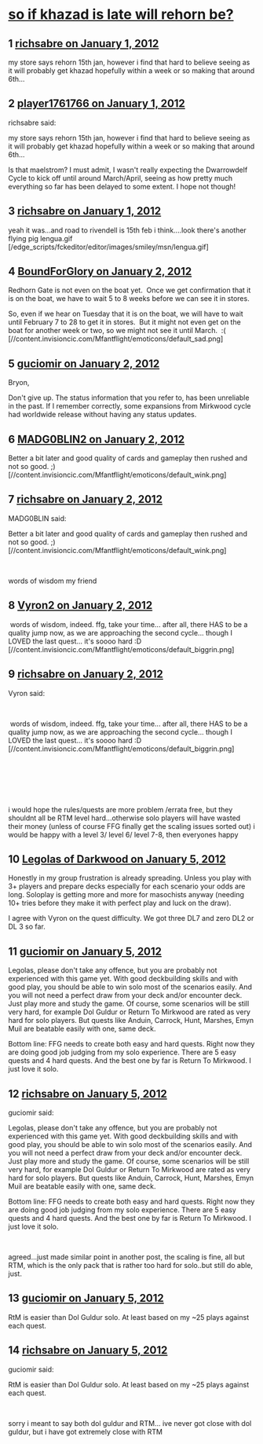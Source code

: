 # [so if khazad is late will rehorn be?](https://community.fantasyflightgames.com/topic/58278-so-if-khazad-is-late-will-rehorn-be/)

## 1 [richsabre on January 1, 2012](https://community.fantasyflightgames.com/topic/58278-so-if-khazad-is-late-will-rehorn-be/?do=findComment&comment=573325)

my store says rehorn 15th jan, however i find that hard to believe seeing as it will probably get khazad hopefully within a week or so making that around 6th...

## 2 [player1761766 on January 1, 2012](https://community.fantasyflightgames.com/topic/58278-so-if-khazad-is-late-will-rehorn-be/?do=findComment&comment=573350)

richsabre said:

my store says rehorn 15th jan, however i find that hard to believe seeing as it will probably get khazad hopefully within a week or so making that around 6th...



Is that maelstrom? I must admit, I wasn't really expecting the Dwarrowdelf Cycle to kick off until around March/April, seeing as how pretty much everything so far has been delayed to some extent. I hope not though!

## 3 [richsabre on January 1, 2012](https://community.fantasyflightgames.com/topic/58278-so-if-khazad-is-late-will-rehorn-be/?do=findComment&comment=573363)

yeah it was...and road to rivendell is 15th feb i think....look there's another flying pig lengua.gif [/edge_scripts/fckeditor/editor/images/smiley/msn/lengua.gif]

## 4 [BoundForGlory on January 2, 2012](https://community.fantasyflightgames.com/topic/58278-so-if-khazad-is-late-will-rehorn-be/?do=findComment&comment=573552)

Redhorn Gate is not even on the boat yet.  Once we get confirmation that it is on the boat, we have to wait 5 to 8 weeks before we can see it in stores.

So, even if we hear on Tuesday that it is on the boat, we will have to wait until February 7 to 28 to get it in stores.  But it might not even get on the boat for another week or two, so we might not see it until March.  :( [//content.invisioncic.com/Mfantflight/emoticons/default_sad.png]

## 5 [guciomir on January 2, 2012](https://community.fantasyflightgames.com/topic/58278-so-if-khazad-is-late-will-rehorn-be/?do=findComment&comment=573571)

Bryon,

Don't give up. The status information that you refer to, has been unreliable in the past. If I remember correctly, some expansions from Mirkwood cycle had worldwide release without having any status updates.

## 6 [MADG0BLIN2 on January 2, 2012](https://community.fantasyflightgames.com/topic/58278-so-if-khazad-is-late-will-rehorn-be/?do=findComment&comment=573581)

Better a bit later and good quality of cards and gameplay then rushed and not so good. ;) [//content.invisioncic.com/Mfantflight/emoticons/default_wink.png]

## 7 [richsabre on January 2, 2012](https://community.fantasyflightgames.com/topic/58278-so-if-khazad-is-late-will-rehorn-be/?do=findComment&comment=573615)

MADG0BLIN said:

Better a bit later and good quality of cards and gameplay then rushed and not so good. ;) [//content.invisioncic.com/Mfantflight/emoticons/default_wink.png]



 

words of wisdom my friend

## 8 [Vyron2 on January 2, 2012](https://community.fantasyflightgames.com/topic/58278-so-if-khazad-is-late-will-rehorn-be/?do=findComment&comment=573640)

 words of wisdom, indeed. ffg, take your time... after all, there HAS to be a quality jump now, as we are approaching the second cycle... though I LOVED the last quest... it's soooo hard :D [//content.invisioncic.com/Mfantflight/emoticons/default_biggrin.png]

## 9 [richsabre on January 2, 2012](https://community.fantasyflightgames.com/topic/58278-so-if-khazad-is-late-will-rehorn-be/?do=findComment&comment=573644)

Vyron said:

 

 words of wisdom, indeed. ffg, take your time... after all, there HAS to be a quality jump now, as we are approaching the second cycle... though I LOVED the last quest... it's soooo hard :D [//content.invisioncic.com/Mfantflight/emoticons/default_biggrin.png]

 

 

 

i would hope the rules/quests are more problem /errata free, but they shouldnt all be RTM level hard...otherwise solo players will have wasted their money (unless of course FFG finally get the scaling issues sorted out) i would be happy with a level 3/ level 6/ level 7-8, then everyones happy

## 10 [Legolas of Darkwood on January 5, 2012](https://community.fantasyflightgames.com/topic/58278-so-if-khazad-is-late-will-rehorn-be/?do=findComment&comment=574992)

Honestly in my group frustration is already spreading. Unless you play with 3+ players and prepare decks especially for each scenario your odds are long. Soloplay is getting more and more for masochists anyway (needing 10+ tries before they make it with perfect play and luck on the draw).

I agree with Vyron on the quest difficulty. We got three DL7 and zero DL2 or DL 3 so far. 

## 11 [guciomir on January 5, 2012](https://community.fantasyflightgames.com/topic/58278-so-if-khazad-is-late-will-rehorn-be/?do=findComment&comment=575140)

Legolas, please don't take any offence, but you are probably not experienced with this game yet. With good deckbuilding skills and with good play, you should be able to win solo most of the scenarios easily. And you will not need a perfect draw from your deck and/or encounter deck. Just play more and study the game. Of course, some scenarios will be still very hard, for example Dol Guldur or Return To Mirkwood are rated as very hard for solo players. But quests like Anduin, Carrock, Hunt, Marshes, Emyn Muil are beatable easily with one, same deck.

Bottom line: FFG needs to create both easy and hard quests. Right now they are doing good job judging from my solo experience. There are 5 easy quests and 4 hard quests. And the best one by far is Return To Mirkwood. I just love it solo.

## 12 [richsabre on January 5, 2012](https://community.fantasyflightgames.com/topic/58278-so-if-khazad-is-late-will-rehorn-be/?do=findComment&comment=575147)

guciomir said:

Legolas, please don't take any offence, but you are probably not experienced with this game yet. With good deckbuilding skills and with good play, you should be able to win solo most of the scenarios easily. And you will not need a perfect draw from your deck and/or encounter deck. Just play more and study the game. Of course, some scenarios will be still very hard, for example Dol Guldur or Return To Mirkwood are rated as very hard for solo players. But quests like Anduin, Carrock, Hunt, Marshes, Emyn Muil are beatable easily with one, same deck.

Bottom line: FFG needs to create both easy and hard quests. Right now they are doing good job judging from my solo experience. There are 5 easy quests and 4 hard quests. And the best one by far is Return To Mirkwood. I just love it solo.



 

agreed...just made similar point in another post, the scaling is fine, all but RTM, which is the only pack that is rather too hard for solo..but still do able, just.

## 13 [guciomir on January 5, 2012](https://community.fantasyflightgames.com/topic/58278-so-if-khazad-is-late-will-rehorn-be/?do=findComment&comment=575151)

RtM is easier than Dol Guldur solo. At least based on my ~25 plays against each quest.

## 14 [richsabre on January 5, 2012](https://community.fantasyflightgames.com/topic/58278-so-if-khazad-is-late-will-rehorn-be/?do=findComment&comment=575155)

guciomir said:

RtM is easier than Dol Guldur solo. At least based on my ~25 plays against each quest.



 

sorry i meant to say both dol guldur and RTM... ive never got close with dol guldur, but i have got extremely close with RTM

